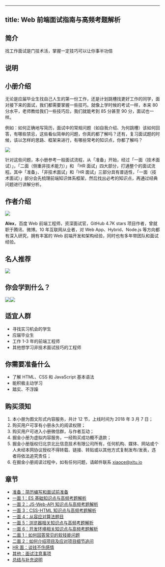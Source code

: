 
---
title: Web 前端面试指南与高频考题解析
---

## 简介
找工作面试是门技术活，掌握一定技巧可以让你事半功倍

## 说明
## 小册介绍

无论是应届毕业生找自己人生的第一份工作，还是计划跳槽找更好工作的同学，面对接下来的面试，我们都需要掌握一些技巧。就像上学时候的考试一样，本来 80 分水平，老师教给我们一些技巧后，我们就能考到 85 分甚至 90 分，面试也一样。

例如：如何正确地写简历，面试中的常规问题（如自我介绍、为何跳槽）该如何回答，有哪些禁忌，这些看似简单的问题，你真的都了解吗？还有，复习面试题的时候，该以怎样的思路、框架来进行，有哪些常考的知识点，你都了解吗？

![](https://p1-jj.byteimg.com/tos-cn-i-t2oaga2asx/gold-user-assets/2018/3/7/161fe6ab4b62c13a~tplv-t2oaga2asx-image.image)

针对这些问题，本小册参考一般面试流程，从「准备」开始，经过「一面（技术面试）」，「二面（侧重非技术能力）」和 「HR 面试」四大部分，打通整个的面试流程。其中「准备」、「非技术面试」和「HR 面试」三部分具有普适性，「一面（技术面试）」部分会先梳理前端知识体系框架，然后找出必考的知识点，再通过经典问题进行讲解分析。

## 作者介绍

![](https://p1-jj.byteimg.com/tos-cn-i-t2oaga2asx/gold-user-assets/2018/3/7/161fe6b6f4626e75~tplv-t2oaga2asx-image.image)

**Alex**，百度 Web 前端工程师，资深面试官，GitHub 4.7K stars 项目作者，曾就职于腾讯、微博。10 年互联网从业者，对 Web App、Hybrid、Node.js 等方向都有深入研究，拥有丰富的 Web 前端开发和架构经验，同时也有多年带团队和面试经验。

## 名人推荐

![](https://p1-jj.byteimg.com/tos-cn-i-t2oaga2asx/gold-user-assets/2018/3/7/161fe6c0313ad410~tplv-t2oaga2asx-image.image)

## 你会学到什么？

![](https://p1-jj.byteimg.com/tos-cn-i-t2oaga2asx/gold-user-assets/2018/3/7/161fe7a87b7f05a1~tplv-t2oaga2asx-image.image)![](https://p1-jj.byteimg.com/tos-cn-i-t2oaga2asx/gold-user-assets/2018/3/7/161fe7aa37e682bd~tplv-t2oaga2asx-image.image)

## 适宜人群

- 寻找实习机会的学生
- 应届毕业生
- 工作 1-3 年的前端工程师
- 其他想学习非技术面试技巧的工程师

## 你需要准备什么

- 了解 HTML、CSS 和 JavaScript 基本语法
- 能积极主动学习
- 踏实、不浮躁

## 购买须知

1.  本小册为图文形式内容服务，共计 12 节，上线时间为 2018 年 3 月 7 日；
2.  购买用户可享有小册永久的阅读权限；
3.  购买用户可进入小册微信群，与作者互动；
4.  掘金小册为虚拟内容服务，一经购买成功概不退款；
5.  掘金小册版权归北京北比信息技术有限公司所有，任何机构、媒体、网站或个人未经本网协议授权不得转载、链接、转贴或以其他方式复制发布/发表，违者将依法追究责任；
6.  在掘金小册阅读过程中，如有任何问题，请邮件联系 <xiaoce@xitu.io>

## 章节
- [准备：简历编写和面试前准备](./准备：简历编写和面试前准备.md)
- [一面 1：ES 基础知识点与高频考题解析](<./一面 1：ES 基础知识点与高频考题解析.md>)
- [一面 2：JS-Web-API 知识点与高频考题解析](<./一面 2：JS-Web-API 知识点与高频考题解析.md>)
- [一面 3：CSS-HTML 知识点与高频考题解析](<./一面 3：CSS-HTML 知识点与高频考题解析.md>)
- [一面 4：从容应对算法题目](<./一面 4：从容应对算法题目.md>)
- [一面 5：浏览器相关知识点与高频考题解析](<./一面 5：浏览器相关知识点与高频考题解析.md>)
- [一面 6：开发环境相关知识点与高频考题解析](<./一面 6：开发环境相关知识点与高频考题解析.md>)
- [二面 1：如何回答常见的软技能问题](<./二面 1：如何回答常见的软技能问题.md>)
- [二面 2：如何介绍项目及应对项目细节追问](<./二面 2：如何介绍项目及应对项目细节追问.md>)
- [HR 面：谈钱不伤感情](<./HR 面：谈钱不伤感情.md>)
- [其他：面试注意事项](./其他：面试注意事项.md)
- [总结与补充说明](./总结与补充说明.md)

    